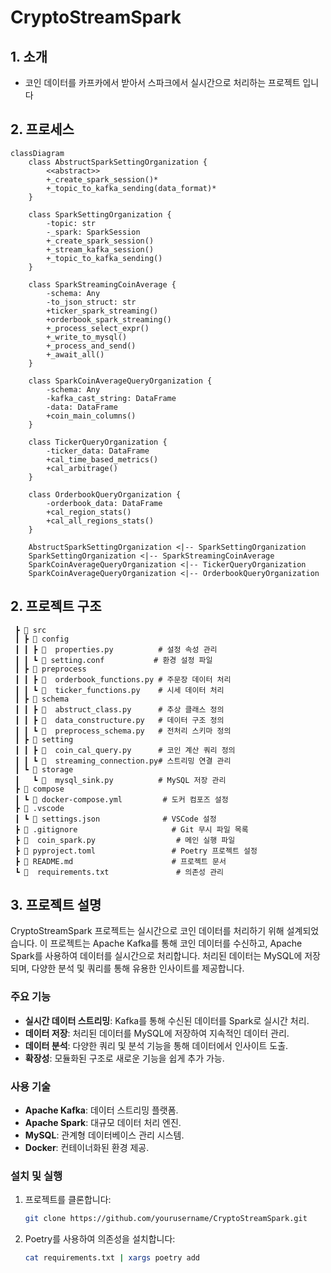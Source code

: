 # CryptoStreamSpark

## 1. 소개

- 코인 데이터를 카프카에서 받아서 스파크에서 실시간으로 처리하는 프로젝트 입니다 

## 2. 프로세스 
```mermaid
classDiagram
    class AbstructSparkSettingOrganization {
        <<abstract>>
        +_create_spark_session()*
        +_topic_to_kafka_sending(data_format)*
    }

    class SparkSettingOrganization {
        -topic: str
        -_spark: SparkSession
        +_create_spark_session()
        +_stream_kafka_session()
        +_topic_to_kafka_sending()
    }

    class SparkStreamingCoinAverage {
        -schema: Any
        -to_json_struct: str
        +ticker_spark_streaming()
        +orderbook_spark_streaming()
        +_process_select_expr()
        +_write_to_mysql()
        +_process_and_send()
        +_await_all()
    }

    class SparkCoinAverageQueryOrganization {
        -schema: Any
        -kafka_cast_string: DataFrame
        -data: DataFrame
        +coin_main_columns()
    }

    class TickerQueryOrganization {
        -ticker_data: DataFrame
        +cal_time_based_metrics()
        +cal_arbitrage()
    }

    class OrderbookQueryOrganization {
        -orderbook_data: DataFrame
        +cal_region_stats()
        +cal_all_regions_stats()
    }

    AbstructSparkSettingOrganization <|-- SparkSettingOrganization
    SparkSettingOrganization <|-- SparkStreamingCoinAverage
    SparkCoinAverageQueryOrganization <|-- TickerQueryOrganization
    SparkCoinAverageQueryOrganization <|-- OrderbookQueryOrganization
```

## 2. 프로젝트 구조
```
 ┣ 📂 src
 ┃ ┣ 📂 config
 ┃ ┃ ┣ 🐍  properties.py          # 설정 속성 관리
 ┃ ┃ ┗ 📜 setting.conf           # 환경 설정 파일
 ┃ ┣ 📂 preprocess
 ┃ ┃ ┣ 🐍  orderbook_functions.py # 주문장 데이터 처리
 ┃ ┃ ┗ 🐍  ticker_functions.py    # 시세 데이터 처리
 ┃ ┣ 📂 schema
 ┃ ┃ ┣ 🐍  abstruct_class.py      # 추상 클래스 정의
 ┃ ┃ ┣ 🐍  data_constructure.py   # 데이터 구조 정의
 ┃ ┃ ┗ 🐍  preprocess_schema.py   # 전처리 스키마 정의
 ┃ ┣ 📂 setting
 ┃ ┃ ┣ 🐍  coin_cal_query.py      # 코인 계산 쿼리 정의
 ┃ ┃ ┗ 🐍  streaming_connection.py# 스트리밍 연결 관리
 ┃ ┗ 📂 storage
 ┃   ┗ 🐍  mysql_sink.py          # MySQL 저장 관리
 ┣ 📂 compose
 ┃ ┗ 📜 docker-compose.yml         # 도커 컴포즈 설정
 ┣ 📂 .vscode
 ┃ ┗ 📜 settings.json              # VSCode 설정
 ┣ 📜 .gitignore                     # Git 무시 파일 목록
 ┣ 🐍  coin_spark.py                  # 메인 실행 파일
 ┣ 📜 pyproject.toml                 # Poetry 프로젝트 설정
 ┣ 📜 README.md                      # 프로젝트 문서
 ┗ 🐍  requirements.txt               # 의존성 관리
```

## 3. 프로젝트 설명

CryptoStreamSpark 프로젝트는 실시간으로 코인 데이터를 처리하기 위해 설계되었습니다. 이 프로젝트는 Apache Kafka를 통해 코인 데이터를 수신하고, Apache Spark를 사용하여 데이터를 실시간으로 처리합니다. 처리된 데이터는 MySQL에 저장되며, 다양한 분석 및 쿼리를 통해 유용한 인사이트를 제공합니다.

### 주요 기능

- **실시간 데이터 스트리밍**: Kafka를 통해 수신된 데이터를 Spark로 실시간 처리.
- **데이터 저장**: 처리된 데이터를 MySQL에 저장하여 지속적인 데이터 관리.
- **데이터 분석**: 다양한 쿼리 및 분석 기능을 통해 데이터에서 인사이트 도출.
- **확장성**: 모듈화된 구조로 새로운 기능을 쉽게 추가 가능.

### 사용 기술

- **Apache Kafka**: 데이터 스트리밍 플랫폼.
- **Apache Spark**: 대규모 데이터 처리 엔진.
- **MySQL**: 관계형 데이터베이스 관리 시스템.
- **Docker**: 컨테이너화된 환경 제공.

### 설치 및 실행

1. 프로젝트를 클론합니다:
   ```bash
   git clone https://github.com/yourusername/CryptoStreamSpark.git
   ```
2. Poetry를 사용하여 의존성을 설치합니다:
   ```bash
   cat requirements.txt | xargs poetry add
   ```
